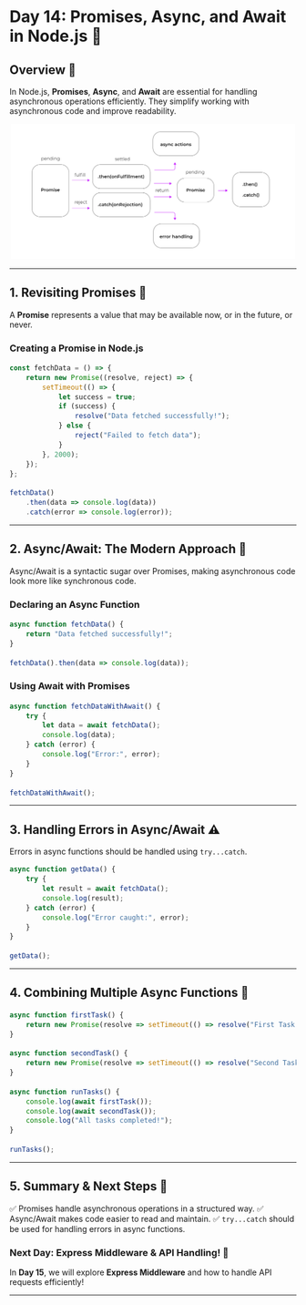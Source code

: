 # Day 14: Promises, Async, and Await in Node.js 🚀

## Overview 🌟
In Node.js, **Promises**, **Async**, and **Await** are essential for handling asynchronous operations efficiently. They simplify working with asynchronous code and improve readability.

<div align="center">
    <img src="../resources/images/async_await.png" alt="" width="500" />
</div>

---

## **1. Revisiting Promises** 📜
A **Promise** represents a value that may be available now, or in the future, or never.

### **Creating a Promise in Node.js**
```javascript
const fetchData = () => {
    return new Promise((resolve, reject) => {
        setTimeout(() => {
            let success = true;
            if (success) {
                resolve("Data fetched successfully!");
            } else {
                reject("Failed to fetch data");
            }
        }, 2000);
    });
};

fetchData()
    .then(data => console.log(data))
    .catch(error => console.log(error));
```

---

## **2. Async/Await: The Modern Approach** 🚀
Async/Await is a syntactic sugar over Promises, making asynchronous code look more like synchronous code.

### **Declaring an Async Function**
```javascript
async function fetchData() {
    return "Data fetched successfully!";
}

fetchData().then(data => console.log(data));
```

### **Using Await with Promises**
```javascript
async function fetchDataWithAwait() {
    try {
        let data = await fetchData();
        console.log(data);
    } catch (error) {
        console.log("Error:", error);
    }
}

fetchDataWithAwait();
```

---

## **3. Handling Errors in Async/Await** ⚠️
Errors in async functions should be handled using `try...catch`.
```javascript
async function getData() {
    try {
        let result = await fetchData();
        console.log(result);
    } catch (error) {
        console.log("Error caught:", error);
    }
}

getData();
```

---

## **4. Combining Multiple Async Functions** 🔄
```javascript
async function firstTask() {
    return new Promise(resolve => setTimeout(() => resolve("First Task Done"), 1000));
}

async function secondTask() {
    return new Promise(resolve => setTimeout(() => resolve("Second Task Done"), 1500));
}

async function runTasks() {
    console.log(await firstTask());
    console.log(await secondTask());
    console.log("All tasks completed!");
}

runTasks();
```

---

## **5. Summary & Next Steps** 📝
✅ Promises handle asynchronous operations in a structured way.
✅ Async/Await makes code easier to read and maintain.
✅ `try...catch` should be used for handling errors in async functions.

### **Next Day: Express Middleware & API Handling!** 🚀
In **Day 15**, we will explore **Express Middleware** and how to handle API requests efficiently!

---

